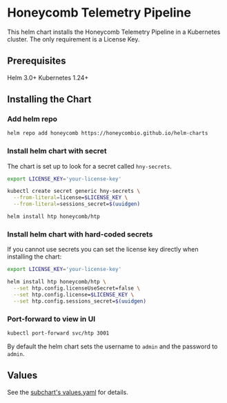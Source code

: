 # Honeycomb Telemetry Pipeline

This helm chart installs the Honeycomb Telemetry Pipeline in a Kubernetes cluster.
The only requirement is a License Key.

## Prerequisites

Helm 3.0+
Kubernetes 1.24+

## Installing the Chart

### Add helm repo

```sh
helm repo add honeycomb https://honeycombio.github.io/helm-charts
```

### Install helm chart with secret

The chart is set up to look for a secret called `hny-secrets`.

```sh
export LICENSE_KEY='your-license-key'

kubectl create secret generic hny-secrets \
  --from-literal=license=$LICENSE_KEY \
  --from-literal=sessions_secret=$(uuidgen)

helm install htp honeycomb/htp
```

### Install helm chart with hard-coded secrets

If you cannot use secrets you can set the license key directly when installing the chart:

```sh
export LICENSE_KEY='your-license-key'

helm install htp honeycomb/htp \
  --set htp.config.licenseUseSecret=false \
  --set htp.config.license=$LICENSE_KEY \
  --set htp.config.sessions_secret=$(uuidgen)
```

### Port-forward to view in UI

```sh
kubectl port-forward svc/htp 3001
```

By default the helm chart sets the username to `admin` and the password to `admin`.

## Values

See the [subchart's values.yaml](https://github.com/observIQ/bindplane-op-helm/blob/main/charts/bindplane/values.yaml) for details.
